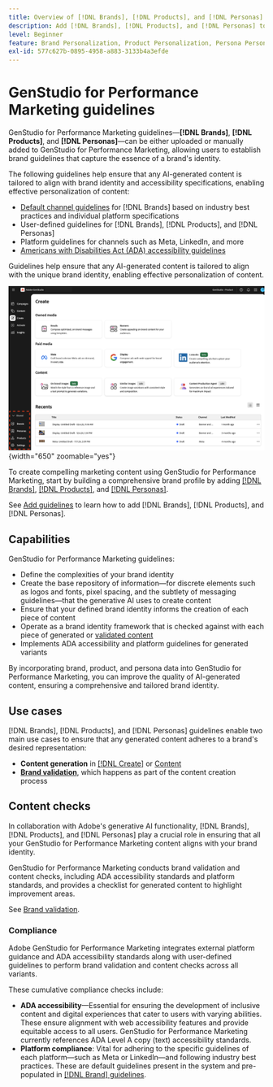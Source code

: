 ```yaml
---
title: Overview of [!DNL Brands], [!DNL Products], and [!DNL Personas]
description: Add [!DNL Brands], [!DNL Products], and [!DNL Personas] to GenStudio for Performance Marketing to create a comprehensive brand profile that includes all aspects of a brand's representation.
level: Beginner
feature: Brand Personalization, Product Personalization, Persona Personalization, Variant Generation, Generative AI
exl-id: 577c627b-0895-4958-a883-3133b4a3efde
---
```

# GenStudio for Performance Marketing guidelines

GenStudio for Performance Marketing guidelines—**[!DNL Brands]**, **[!DNL Products]**, and **[!DNL Personas]**—can be either uploaded or manually added to GenStudio for Performance Marketing, allowing users to establish brand guidelines that capture the essence of a brand's identity.

The following guidelines help ensure that any AI-generated content is tailored to align with brand identity and accessibility specifications, enabling effective personalization of content:

* [Default channel guidelines](/help/user-guide/guidelines/brands.md#default-channel-guidelines) for [!DNL Brands] based on industry best practices and individual platform specifications 
* User-defined guidelines for [!DNL Brands], [!DNL Products], and [!DNL Personas]
* Platform guidelines for channels such as Meta, LinkedIn, and more
* [Americans with Disabilities Act (ADA) accessibility guidelines](#compliance)

Guidelines help ensure that any AI-generated content is tailored to align with the unique brand identity, enabling effective personalization of content.

![Guidelines in GenStudio for Performance Marketing](/help/assets/guidelines.png){width="650" zoomable="yes"}

To create compelling marketing content using GenStudio for Performance Marketing, start by building a comprehensive brand profile by adding [[!DNL Brands]](/help/user-guide/guidelines/brands.md), [[!DNL Products]](/help/user-guide/guidelines/products.md), and [[!DNL Personas]](/help/user-guide/guidelines/personas.md).

See [Add guidelines](/help/user-guide/guidelines/add-guidelines.md) to learn how to add [!DNL Brands], [!DNL Products], and [!DNL Personas].

## Capabilities

GenStudio for Performance Marketing guidelines:

* Define the complexities of your brand identity
* Create the base repository of information—for discrete elements such as logos and fonts, pixel spacing, and the subtlety of messaging guidelines—that the generative AI uses to create content
* Ensure that your defined brand identity informs the creation of each piece of content
* Operate as a brand identity framework that is checked against with each piece of generated or [validated content](#brand-validation)
* Implements ADA accessibility and platform guidelines for generated variants

By incorporating brand, product, and persona data into GenStudio for Performance Marketing, you can improve the quality of AI-generated content, ensuring a comprehensive and tailored brand identity.

## Use cases

[!DNL Brands], [!DNL Products], and [!DNL Personas] guidelines enable two main use cases to ensure that any generated content adheres to a brand's desired representation:

* **Content generation** in [[!DNL Create]](/help/user-guide/create/overview.md) or [Content](/help/user-guide/content/overview.md)
* [**Brand validation**](#brand-validation), which happens as part of the content creation process

## Content checks

In collaboration with Adobe's generative AI functionality, [!DNL Brands], [!DNL Products], and [!DNL Personas] play a crucial role in ensuring that all your GenStudio for Performance Marketing content aligns with your brand identity.

GenStudio for Performance Marketing conducts brand validation and content checks, including ADA accessibility standards and platform standards, and provides a checklist for generated content to highlight improvement areas.

See [Brand validation](/help/user-guide/guidelines/brand-validation.md).

### Compliance

Adobe GenStudio for Performance Marketing integrates external platform guidance and ADA accessibility standards along with user-defined guidelines to perform brand validation and content checks across all variants.

These cumulative compliance checks include:

* **ADA accessibility**—Essential for ensuring the development of inclusive content and digital experiences that cater to users with varying abilities. These ensure alignment with web accessibility features and provide equitable access to all users. GenStudio for Performance Marketing currently references ADA Level A copy (text) accessibility standards.
* **Platform compliance**: Vital for adhering to the specific guidelines of each platform—such as Meta or LinkedIn—and following industry best practices. These are default guidelines present in the system and pre-populated in [[!DNL Brand] guidelines](/help/user-guide/guidelines/brands.md#brands-guidelines).
